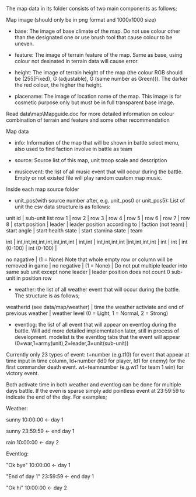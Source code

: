 The map data in its folder consists of two main components as follows;

Map image (should only be in png format and 1000x1000 size)

- base: The image of base climate of the map. Do not use colour other than the designated one or use brush tool that cause colour to be uneven.  

- feature: The image of terrain feature of the map. Same as base, using colour not desinated in terrain data will cause error.

- height: The image of terrain height of the map (the colour RGB should be (255(Fixed), G (adjustable), G (same number as Green))). The darker the red colour, the higher the height.

- placename: The image of location name of the map. This image is for cosmetic purpose only but must be in full transparent base image. 

Read data\map\Mapguide.doc for more detailed information on colour combination of terrain and feature and some other recommendation

Map data

- info: Information of the map that will be shown in battle select menu, also used to find faction involve in battle as team

- source: Source list of this map, unit troop scale and description

- musicevent: the list of all music event that will occur during the battle. Empty or not existed file will play random custom map music.

Inside each map source folder

- unit_pos(with source number after, e.g. unit_pos0 or unit_pos5): List of unit the csv data structure is as follows: 

unit id | sub-unit list row 1 | row 2 | row 3 | row 4 | row 5 | row 6 | row 7 | row 8 | start position | leader | leader position according to  | faction (not team) | start angle | start health state | start stamina state | team

int	| 		int,int,int,int,int,int,int,int			    	      |    int,int     | int,int,int,int |int,int,int,int	| int     |    int	| int (0-100) 	     | int (0-100) |

no nagative | (1 = None) Note that whole empty row or column will be removed in game |	no negative    |    (1 = None)  |  Do not put multiple leader into same sub unit except none leader | leader position does not count 0 sub-unit in position row

- weather: the list of all weather event that will occur during the battle. The structure is as follows;

weatherid (see data/map/weather) | time the weather activiate and end of previous weather | weather level (0 = Light, 1 = Normal, 2 = Strong)

- eventlog: the list of all event that will appear on eventlog during the battle. Will add more detailed implementation later, still in process of development. modelist is the eventlog tabs that the event will appear (0=war,1=army(unit),2=leader,3=unit(sub-unit))

Currently only 23 types of event: t+number (e.g.t10) for event that appear at time input in time column, ld+number (ld0 for player, ld1 for enemy) for the first commander death event. wt+teamnumber (e.g.wt1 for team 1 win) for victory event.

Both activate time in both weather and eventlog can be done for multiple days battle. If the even is sparse simply add pointless event at 23:59:59 to indicate the end of the day. For examples;

Weather:

sunny 10:00:00 <- day 1

sunny 23:59:59 <- end day 1

rain 10:00:00 <- day 2

Eventlog:

"Ok bye" 10:00:00 <- day 1

"End of day 1" 23:59:59 <- end day 1

"Ok hi" 10:00:00 <- day 2
